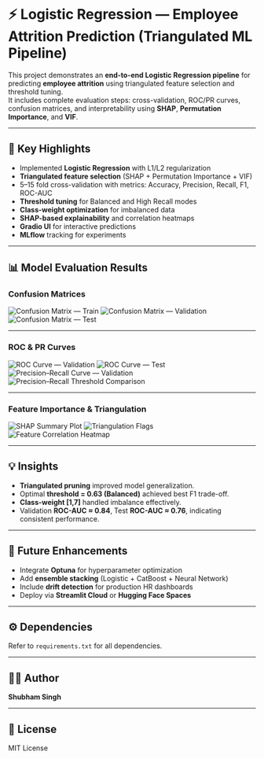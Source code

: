 # ⚡ Logistic Regression — Employee Attrition Prediction (Triangulated ML Pipeline)

This project demonstrates an **end-to-end Logistic Regression pipeline** for predicting **employee attrition** using triangulated feature selection and threshold tuning.  
It includes complete evaluation steps: cross-validation, ROC/PR curves, confusion matrices, and interpretability using **SHAP**, **Permutation Importance**, and **VIF**.

---

## 🚀 Key Highlights
- Implemented **Logistic Regression** with L1/L2 regularization  
- **Triangulated feature selection** (SHAP + Permutation Importance + VIF)  
- 5–15 fold cross-validation with metrics: Accuracy, Precision, Recall, F1, ROC-AUC  
- **Threshold tuning** for Balanced and High Recall modes  
- **Class-weight optimization** for imbalanced data  
- **SHAP-based explainability** and correlation heatmaps  
- **Gradio UI** for interactive predictions  
- **MLflow** tracking for experiments  

---

## 📊 Model Evaluation Results

### Confusion Matrices
![Confusion Matrix — Train](confusion_matrix_training.png)
![Confusion Matrix — Validation](confusion_matrix_validation.png)
![Confusion Matrix — Test](confusion_matrix_test.png)

---

### ROC & PR Curves
![ROC Curve — Validation](roc_curve_validation.png)
![ROC Curve — Test](roc_curve_test.png)
![Precision–Recall Curve — Validation](precision_recall_curve.png)
![Precision–Recall Threshold Comparison](precision_recall_curve_thershold_comparison.png)

---

### Feature Importance & Triangulation
![SHAP Summary Plot](shap_feature_importance_final_triangulated.png)
![Triangulation Flags](triangulation_flag_per_feature.png)
![Feature Correlation Heatmap](feature_correlation_heatmap.png)

---

## 💡 Insights
- **Triangulated pruning** improved model generalization.  
- Optimal **threshold = 0.63 (Balanced)** achieved best F1 trade-off.  
- **Class-weight [1,7]** handled imbalance effectively.  
- Validation **ROC-AUC ≈ 0.84**, Test **ROC-AUC ≈ 0.76**, indicating consistent performance.  

---

## 🧩 Future Enhancements
- Integrate **Optuna** for hyperparameter optimization  
- Add **ensemble stacking** (Logistic + CatBoost + Neural Network)  
- Include **drift detection** for production HR dashboards  
- Deploy via **Streamlit Cloud** or **Hugging Face Spaces**  

---

## ⚙️ Dependencies
Refer to `requirements.txt` for all dependencies.

---

## 👨‍💻 Author
**Shubham Singh**

---

## 📜 License
MIT License
